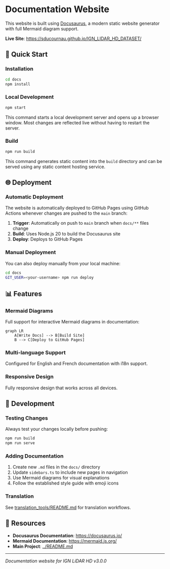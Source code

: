 # Documentation Website

This website is built using [Docusaurus](https://docusaurus.io/), a modern static website generator with full Mermaid diagram support.

**Live Site**: <https://sducournau.github.io/IGN_LIDAR_HD_DATASET/>

## 🚀 Quick Start

### Installation

```bash
cd docs
npm install
```

### Local Development

```bash
npm start
```

This command starts a local development server and opens up a browser window. Most changes are reflected live without having to restart the server.

### Build

```bash
npm run build
```

This command generates static content into the `build` directory and can be served using any static content hosting service.

## 🌐 Deployment

### Automatic Deployment

The website is automatically deployed to GitHub Pages using GitHub Actions whenever changes are pushed to the `main` branch:

1. **Trigger**: Automatically on push to `main` branch when `docs/**` files change
2. **Build**: Uses Node.js 20 to build the Docusaurus site
3. **Deploy**: Deploys to GitHub Pages

### Manual Deployment

You can also deploy manually from your local machine:

```bash
cd docs
GIT_USER=<your-username> npm run deploy
```

## 📊 Features

### Mermaid Diagrams

Full support for interactive Mermaid diagrams in documentation:

```mermaid
graph LR
    A[Write Docs] --> B[Build Site]
    B --> C[Deploy to GitHub Pages]
```

### Multi-language Support

Configured for English and French documentation with i18n support.

### Responsive Design

Fully responsive design that works across all devices.

## 🔧 Development

### Testing Changes

Always test your changes locally before pushing:

```bash
npm run build
npm run serve
```

### Adding Documentation

1. Create new `.md` files in the `docs/` directory
2. Update `sidebars.ts` to include new pages in navigation
3. Use Mermaid diagrams for visual explanations
4. Follow the established style guide with emoji icons

### Translation

See [translation_tools/README.md](translation_tools/README.md) for translation workflows.

## 🔗 Resources

- **Docusaurus Documentation**: <https://docusaurus.io/>
- **Mermaid Documentation**: <https://mermaid.js.org/>
- **Main Project**: [../README.md](../README.md)

---

_Documentation website for IGN LiDAR HD v3.0.0_
